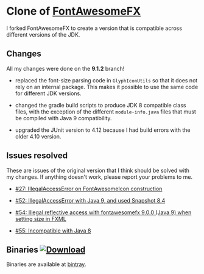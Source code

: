 # Clone of [FontAwesomeFX](https://bitbucket.org/Jerady/fontawesomefx)

I forked FontAwesomeFX to create a version that is compatible across different versions of the JDK. 

## Changes

All my changes were done on the **9.1.2** branch!

 - replaced the font-size parsing code in `GlyphIconUtils` so that it does not rely on an internal package. This makes it possible to use the same code for different JDK versions.
 
 - changed the gradle build scripts to produce JDK 8 compatible class files, with the exception of the different `module-info.java` files that must be compiled with Java 9 compatibility.
 
 - upgraded the JUnit version to 4.12 because I had build errors with the older 4.10 version.

## Issues resolved

These are issues of the original version that I think should be solved with my changes. If anything doesn't work, please report your problems to me.

- [#27: IllegalAccessError on FontAwesomeIcon construction](https://bitbucket.org/Jerady/fontawesomefx/issues/27/illegalaccesserror-on-fontawesomeicon)

- [#52: IllegalAccessError with Java 9, and used Snapshot 8.4](https://bitbucket.org/Jerady/fontawesomefx/issues/52/illegalaccesserror-with-java-9-and-used)

- [#54: Illegal reflective access with fontawesomefx 9.0.0 (Java 9) when setting size in FXML](https://bitbucket.org/Jerady/fontawesomefx/issues/54/illegal-reflective-access-with)

- [#55: Incompatible with Java 8](https://bitbucket.org/Jerady/fontawesomefx/issues/55/incompatible-with-java-8)

## Binaries [ ![Download](https://api.bintray.com/packages/dua3/public/FontAwesomeFX/images/download.svg) ](https://bintray.com/dua3/public/FontAwesomeFX/_latestVersion)

Binaries are available at [bintray](https://bintray.com/dua3/public/FontAwesomeFX).

